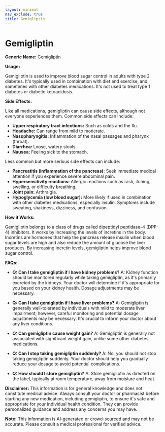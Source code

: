 ```yaml
---
layout: minimal
nav_exclude: true
title: Gemigliptin
---
```


# Gemigliptin

**Generic Name:** Gemigliptin

**Usage:**

Gemigliptin is used to improve blood sugar control in adults with type 2 diabetes. It's typically used in combination with diet and exercise, and sometimes with other diabetes medications.  It's not used to treat type 1 diabetes or diabetic ketoacidosis.

**Side Effects:**

Like all medications, gemigliptin can cause side effects, although not everyone experiences them.  Common side effects can include:

* **Upper respiratory tract infections:**  Such as colds and the flu.
* **Headache:**  Can range from mild to moderate.
* **Nasopharyngitis:** Inflammation of the nasal passages and pharynx (throat).
* **Diarrhea:** Loose, watery stools.
* **Nausea:** Feeling sick to the stomach.

Less common but more serious side effects can include:

* **Pancreatitis (inflammation of the pancreas):**  Seek immediate medical attention if you experience severe abdominal pain.
* **Hypersensitivity reactions:**  Allergic reactions such as rash, itching, swelling, or difficulty breathing.
* **Joint pain:**  Arthralgia.
* **Hypoglycemia (low blood sugar):** More likely if used in combination with other diabetes medications, especially insulin. Symptoms include sweating, shakiness, dizziness, and confusion.


**How it Works:**

Gemigliptin belongs to a class of drugs called dipeptidyl peptidase-4 (DPP-4) inhibitors.  It works by increasing the levels of incretins in the body. Incretins are hormones that help the pancreas release insulin when blood sugar levels are high and also reduce the amount of glucose the liver produces. By increasing incretin levels, gemigliptin helps improve blood sugar control.

**FAQs:**

* **Q: Can I take gemigliptin if I have kidney problems?** A:  Kidney function should be monitored regularly while taking gemigliptin, as it's primarily excreted by the kidneys.  Your doctor will determine if it's appropriate for you based on your kidney health.  Dosage adjustments may be necessary.

* **Q: Can I take gemigliptin if I have liver problems?** A:  Gemigliptin is generally well-tolerated by individuals with mild to moderate liver impairment; however, careful monitoring and potential dosage adjustments may be necessary.  It's crucial to inform your doctor about any liver conditions.

* **Q: Can gemigliptin cause weight gain?** A:  Gemigliptin is generally not associated with significant weight gain, unlike some other diabetes medications.

* **Q:  Can I stop taking gemigliptin suddenly?** A: No, you should not stop taking gemigliptin suddenly.  Your doctor should help you gradually reduce your dosage to avoid potential complications.

* **Q:  How should I store gemigliptin?** A: Store gemigliptin as directed on the label, typically at room temperature, away from moisture and heat.

**Disclaimer:**  This information is for general knowledge and does not constitute medical advice.  Always consult your doctor or pharmacist before starting any new medication, including gemigliptin, to ensure it's safe and appropriate for your individual health condition.  They can provide personalized guidance and address any concerns you may have.


**Note:** This information is AI-generated or crowd-sourced and may not be accurate. Please consult a medical professional for verified advice.